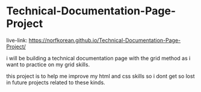 # Technical-Documentation-Page-Project

live-link: https://norfkorean.github.io/Technical-Documentation-Page-Project/


i will be building a technical documentation page with the grid method as i want to practice on my grid skills. 

this project is to help me improve my html and css skills so i dont get so lost in future projects related to these kinds.